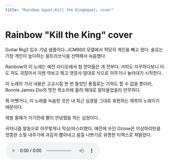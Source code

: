 ```yaml
---
title: "Rainbow &quot;Kill the King&quot; cover"
---
```

# Rainbow &quot;Kill the King&quot; cover

Guitar Rig3 입수 기념 샘플이다..JCM800 모델에서 적당히 게인을 빼고 쳤다. 솔로는 가장 게인이 높다하는 울트라쏘닉을 선택해서 녹음했다.

Rainbow의 이 노래는 예전 라디오에서 첨 얻어들은 게 전부다..카피도 자꾸하다보니 이도 저도 귀찮아서 이젠 악보고 뭐고 엿장사 맘대로 식으로 아무거나 눌러대기 시작한다..

이 노래의 가사 내용은 고교시절 한 번 들었던 풍월로는 기억도 할 수 없을 뿐더러, Ronnie James Dio의 멋진 목소리에 홀려 제대로 알아들었을리 만무하다.

뭐 어쨋거나, 이 노래를 녹음한 것은 내 최근 심경을 그대로 표현하는 제목의 노래이기 때문이다.

제발 올해가 가기전에 빨리 안녕했음 하는 심정이다..

귀차니즘 발동으로 아무렇게나 믹싱/마스터했다. 예전에 쓰던 Ozone은 이상하리만큼 엉뚱한 소릴 내주기에 과감히 뽑아내고 음질 나쁘기로 유명한 티렉스로 쳐발랐다.

<audio src="/assets/images/8cd91c3ef3507d43e0fab3a3a23ad292.mp3" controls preload></audio>


